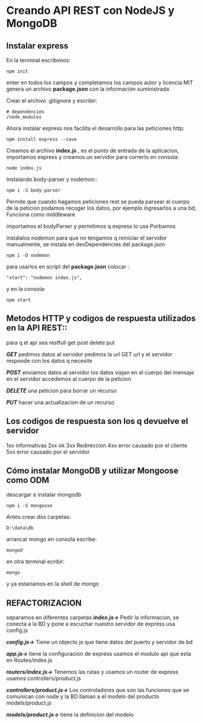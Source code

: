# Creando API REST con NodeJS y MongoDB

## Instalar express
En la terminal escribimos:
```
npm init
```
enter en todos los campos y completamos los campos autor y licencia MIT
genera un archivo **package.json** con la información suministrada

Crear el archivo .gitignore y escribir:
```
# dependencies
/node_modules
```

Ahora instalar express nos facilita el desarrollo para las peticiones http:
```
npm install express --save
```

Creamos el archivo **index.js** , es el punto de entrada de la aplicacion, importamos express y creamos un servidor
para correrlo en consola:
```
node index.js
```
Instalando body-parser y nodemon::
```
npm i -S body-parser
```
Permite que cuando hagamos peticiones rest se pueda parsear el cuerpo de la peticion podamos recoger los datos, por ejemplo ingresarlos a una bd, Funciona como middleware

importamos el bodyParser
y permitimos q express lo use
Porbamos

instalalos nodemon para que no tengamos q reiniciar el servidor manualmente,  se instala en devDependencies del  package.json
```
npm i -D nodemon
```
para usarlos en script del **package.json**
colocar :
```
"start": "nodemon index.js",
```
y en la consola:
```
npm start
```

## Metodos HTTP y codigos de respuesta utilizados en la API REST::

para q el api sea restfull
get
post
delete
put

__***GET***__
pedimos datos al servidor
pedimos la url
GET url y el servidor responde con los datos q necesite

__***POST***__
enviamos datos al servidor
los datos viajan en el cuerpo del mensaje
en el servidor accedemos al cuerpo de la peticion

__***DELETE***__
una peticion para borrar un recurso

__***PUT***__
hacer una actualizacion de un recurso

## Los codigos de respuesta son los q devuelve el servidor
1xx informativas
2xx ok
3xx Redireccion
4xx error causado por el cliente
5xx error causado por el servidor


## Cómo instalar MongoDB y utilizar Mongoose como ODM
descargar e instalar mongodb
```
npm i -S mongoose
```
Antes crear dos carpetas:
```
D:\data\db
```
arrancar mongo en consola escribe:
```
mongod
```
en otra terminal ecribir:
```
mongo
```
 y ya estariamos en la shell de mongo

## REFACTORIZACION
 separamos en diferentes carpetas
 __***index.js->***__
 Pedir la informacion, se conecta a la BD y pone a escuchar nuestro servidor de express usa config.js

 __***config.js->***__
 Tiene un objecto js que tiene datos del puerto y servidor de bd

 __***app.js->***__
 tiene la configuracion de express usamos el modulo api que esta en Routes/index.js

 __***routers/index.js->***__
 Tenemos las rutas y usamos un router de express usamos controllers/product.js

 __***controllers/product.js->***__
 Los controladores que son las funciones que se comunican con node y la BD llaman a el modelo
 del producto models/product.js

 __***models/product.js->***__
 tiene la definicion del modelo
